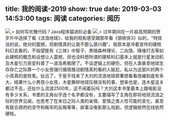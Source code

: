 title: 我的阅读-2019
show: true
date: 2019-03-03 14:53:00
tags: 阅读
categories: 阅历
---
<a class="fancybox" rel="group" href="https://amzn.to/2UiSqSe">
	<img src="https://img3.doubanio.com/view/subject/s/public/s29957881.jpg" />
</a>
> 如何写优雅代码？Java程序猿进阶必备

<a class="fancybox" rel="group" href="https://amzn.to/2Uk7X44" >
	<img src="https://img3.doubanio.com/view/subject/s/public/s5961934.jpg" />
</a>
> 过年期间在一片超高预期的贺岁片中选择了看《流浪地球》，给我的观影感受跟那年看《钢铁侠3》似的，"特效没的说，绝对的震撼，但剧情真的让我不那么感兴趣"。我原本是冲着宣传的硬核科幻去看的，不指望能有《三体》中智子、黑暗森林理论、二向箔、降维打击等如此硬核的概念和设想让人震撼，但也没料想所谓的硬核科幻基本上就是行星发动机及木星引力突变科普了一波洛希极限了。不谈逻辑上的硬伤，但在人类甚至地球生存存亡之际靠一个小女孩强行煽情推动剧情真的看的人尴尬，私以为这部片的两个小孩真的是败笔。扯远了，于是乎找来了大刘的流浪地球原著想看看改编到底有多大，结果什么小男孩小女孩，木星撕碎地球压根没有的事，想来也是，连木星这关都过不去，还扯什么流浪2500年，这不闹着玩吗？大刘这本书里基本上跟电影没有多少关系，书里的主角似乎连个名字都没有，主要描写了主角在即将地球流浪之际的世界见闻，也思考了在末日之际人类的亲情、爱情之类人性可能的变化，甚至有联合政府的坚守和叛军的反叛等等，故事没电影那么戏剧，但逻辑依然在线依然硬核。
